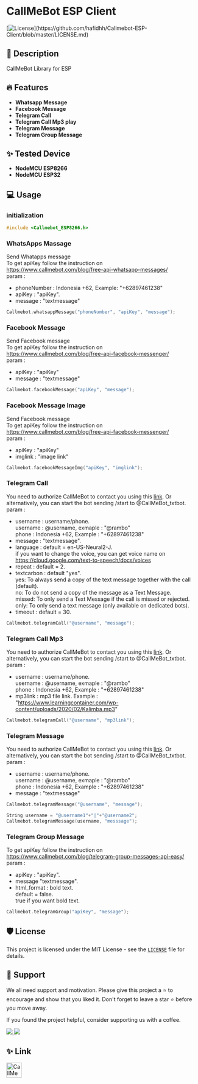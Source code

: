 # CallMeBot ESP Client
<!-- [![arduino-library-badge](https://www.ardu-badge.com/badge/Callmebot%20ESP%20Client.svg?)](https://www.ardu-badge.com/Callmebot%20ESP%20Client)
[![PlatformIO Registry](https://badges.registry.platformio.org/packages/hafidh/library/Callmebot%20ESP%20Client.svg)](https://registry.platformio.org/libraries/hafidh/Callmebot%20ESP%20Client)
[![GitHub release](https://img.shields.io/github/release/hafidhh/Callmebot-ESP-Client.svg?)](https://github.com/hafidhh/Callmebot-ESP8266/releases) -->
[![License](https://img.shields.io/github/license/hafidhh/Callmebot-ESP-Client.svg?)](https://github.com/hafidhh/Callmebot-ESP-Client/blob/master/LICENSE.md)
   
## 🚀 Description
CallMeBot Library for ESP  

## 🔥 Features
* **Whatsapp Message**
* **Facebook Message**
* **Telegram Call**
* **Telegram Call Mp3 play**
* **Telegram Message**
* **Telegram Group Message**

## ✨ Tested Device
* **NodeMCU ESP8266**
* **NodeMCU ESP32**

## 💻 Usage
### initialization
```cpp
#include <Callmebot_ESP8266.h>
```
### WhatsApps Massage
Send Whatapps message  
To get apiKey follow the instruction on https://www.callmebot.com/blog/free-api-whatsapp-messages/  
param :
* phoneNumber : Indonesia +62, Example: "+62897461238"
* apiKey : "apiKey".
* message : "textmessage"
```cpp
Callmebot.whatsappMessage("phoneNumber", "apiKey", "message");
```

### Facebook Message
Send Facebook message  
To get apiKey follow the instruction on https://www.callmebot.com/blog/free-api-facebook-messenger/  
param :
* apiKey : "apiKey"
* message : "textmessage"
```cpp
Callmebot.facebookMessage("apiKey", "message");
```

### Facebook Message Image
Send Facebook message  
To get apiKey follow the instruction on https://www.callmebot.com/blog/free-api-facebook-messenger/  
param :
* apiKey : "apiKey"
* imglink : "image link"
```cpp
Callmebot.facebookMessageImg("apiKey", "imglink");
```

### Telegram Call
You need to authorize CallMeBot to contact you using this [link](https://api2.callmebot.com/txt/login.php). Or alternatively, you can start the bot sending /start to @CallMeBot_txtbot.  
param :
* username : username/phone.  
username : @username, exmaple : "@rambo"   
phone : Indonesia +62, Example : "+62897461238"
* message : "textmessage".
* language : default = en-US-Neural2-J.  
if you want to change the voice, you can get voice name on https://cloud.google.com/text-to-speech/docs/voices
* repeat : default = 2.
* textcarbon : default "yes".  
yes: To always send a copy of the text message together with the call (default).  
no: To do not send a copy of the message as a Text Message.  
missed: To only send a Text Message if the call is missed or rejected.  
only: To only send a text message (only available on dedicated bots).
* timeout : default = 30.
```cpp
Callmebot.telegramCall("@username", "message");
```

### Telegram Call Mp3
You need to authorize CallMeBot to contact you using this [link](https://api2.callmebot.com/txt/login.php). Or alternatively, you can start the bot sending /start to @CallMeBot_txtbot.  
param :
* username : username/phone.  
username : @username, exmaple : "@rambo"   
phone : Indonesia +62, Example : "+62897461238"
* mp3link : mp3 file link. Example : "https://www.learningcontainer.com/wp-content/uploads/2020/02/Kalimba.mp3"
```cpp
Callmebot.telegramCall("@username", "mp3link");
```

### Telegram Message
You need to authorize CallMeBot to contact you using this [link](https://api2.callmebot.com/txt/login.php). Or alternatively, you can start the bot sending /start to @CallMeBot_txtbot.  
param :
* username : username/phone.  
username : @username, exmaple : "@rambo"   
phone : Indonesia +62, Example : "+62897461238"
* message : "textmessage"
```cpp
Callmebot.telegramMessage("@username", "message");
```
```cpp
String username = "@username1"+"|"+"@username2";
Callmebot.telegramMessage(username, "messsage");
```

### Telegram Group Message
To get apiKey follow the instruction on https://www.callmebot.com/blog/telegram-group-messages-api-easy/  
param :
* apiKey : "apiKey".
* message "textmessage".
* html_format : bold text.  
default = false.  
true if you want bold text. 
```cpp
Callmebot.telegramGroup("apiKey", "message");
```

## 🛡️ License
This project is licensed under the MIT License - see the [`LICENSE`](LICENSE.md) file for details.

## 🙏 Support
We all need support and motivation. Please give this project a ⭐️ to encourage and show that you liked it. Don't forget to leave a star ⭐️ before you move away.

If you found the project helpful, consider supporting us with a coffee.

<a href="https://github.com/sponsors/hafidhh">
    <img src="https://img.shields.io/badge/sponsor-30363D?style=for-the-badge&logo=GitHub-Sponsors&logoColor=#EA4AAA">
</a>
<a href="https://www.buymeacoffee.com/hafidh">
    <img src="https://img.shields.io/badge/Buy%20Me%20a%20Coffee-ffdd00?style=for-the-badge&logo=buy-me-a-coffee&logoColor=black">
</a>

## ✨ Link
<a href="https://www.callmebot.com/">
    <img 
    src="https://www.callmebot.com/wp-content/uploads/2019/10/Logo-Negro_x1.png"
    alt="CallMeBot"
    title="CallMeBot"
    style="height : 40px">
</a>
